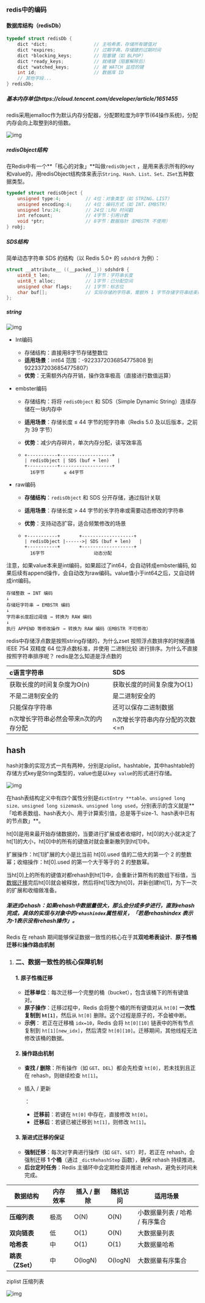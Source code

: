 ### redis中的编码

#### **数据库结构（redisDb）**

```c
typedef struct redisDb {
    dict *dict;                 // 主哈希表，存储所有键值对
    dict *expires;              // 过期字典，存储键的过期时间
    dict *blocking_keys;        // 阻塞键（如 BLPOP）
    dict *ready_keys;           // 就绪键（阻塞解除后）
    dict *watched_keys;         // 被 WATCH 监控的键
    int id;                     // 数据库 ID
    // 其他字段...
} redisDb;
```

##### 基本内存单位https://cloud.tencent.com/developer/article/1651455

redis采用jemalloc作为默认内存分配器，分配颗粒度为8字节(64操作系统)，分配内存会向上取整到8的倍数。

![img](https://ask.qcloudimg.com/http-save/yehe-6595841/t2l8ss0qli.png)

##### redisObject结构

在Redis中有一个**「核心的对象」**叫做`redisObject` ，是用来表示所有的key和value的，用redisObject结构体来表示`String、Hash、List、Set、ZSet`五种数据类型。

```c
typedef struct redisObject {
    unsigned type:4;         // 4位：对象类型（如 STRING、LIST）
    unsigned encoding:4;     // 4位：编码方式（如 INT、EMBSTR）
    unsigned lru:24;         // 24位：LRU 时间戳
    int refcount;            // 4字节：引用计数
    void *ptr;               // 8字节：数据指针（EMBSTR 不使用）
} robj;
```

##### SDS结构

简单动态字符串 SDS 的结构（以 Redis 5.0+ 的 `sdshdr8` 为例）：

```c
struct __attribute__ ((__packed__)) sdshdr8 {
    uint8_t len;             // 1字节：字符串长度
    uint8_t alloc;           // 1字节：已分配空间
    unsigned char flags;     // 1字节：标志位
    char buf[];              // 实际存储的字符串，需额外 1 字节存储字符串结束符 \0
};
```

##### string

![img](https://ask.qcloudimg.com/http-save/yehe-6595841/8l2vf1w75t.png)



- Int编码

  - 存储结构：直接用8字节存储整数位
  - **适用场景**：int64 范围：-9223372036854775808 到 9223372036854775807）
  - **优势**：无需额外内存开销，操作效率极高（直接进行数值运算）

- embster编码

  - 存储结构：将将 `redisObject` 和 SDS（Simple Dynamic String）连续存储在一块内存中

  - **适用场景**：存储长度 ≤ 44 字节的短字符串（Redis 5.0 及以后版本，之前为 39 字节）

  - **优势**：减少内存碎片，单次内存分配，读写效率高

  - ```plaintext
    +-----------+-------------------+
    | redisObject | SDS (buf + len)   |
    +-----------+-------------------+
      16字节       ≤ 44字节
    ```

- raw编码

  - **存储结构**：`redisObject` 和 SDS 分开存储，通过指针关联

  - **适用场景**：存储长度 > 44 字节的长字符串或需要动态修改的字符串

  - **优势**：支持动态扩容，适合频繁修改的场景

  - ```plaintext
    +-----------+       +-------------------+
    | redisObject |------>| SDS (buf + len)   |
    +-----------+       +-------------------+
      16字节                  动态分配
    ```

  

注意，如果value本来是int编码，如果超过了int64，会自动转成embster编码, 如果后续有append操作，会自动改为raw编码。value值小于int64之后，又自动转成int编码。

```plaintext
存储整数 → INT 编码
↓
存储短字符串 → EMBSTR 编码
↓
字符串长度超过阈值 → 转换为 RAW 编码
↓
执行 APPEND 等修改操作 → 转换为 RAW 编码（EMBSTR 不可修改）
```

redis中存储浮点数是按照string存储的，为什么zset 按照浮点数排序的时候遵循 IEEE 754 双精度 64 位浮点数标准，并使用 二进制比较 进行排序。为什么不直接按照字符串排序呢？ redis是怎么知道是浮点数的



| c语言字符串                          | SDS                            |
| :----------------------------------- | :----------------------------- |
| 获取长度的时间复杂度为O(n)           | 获取长度的时间复杂度为O(1)     |
| 不是二进制安全的                     | 是二进制安全的                 |
| 只能保存字符串                       | 还可以保存二进制数据           |
| n次增长字符串必然会带来n次的内存分配 | n次增长字符串内存分配的次数<=n |

## hash

hash对象的实现方式一共有两种，分别是ziplist，hashtable，其中hashtable的存储方式key是String类型的，value也是以`key value`的形式进行存储。

![img](https://ask.qcloudimg.com/http-save/yehe-6595841/3ylgqwq15i.png)

在hash表结构定义中有四个属性分别是`dictEntry **table、unsigned long size、unsigned long sizemask、unsigned long used`，分别表示的含义就是**「哈希表数组、hash表大小、用于计算索引值，总是等于size-1、hash表中已有的节点数」**。

ht[0]是用来最开始存储数据的，当要进行扩展或者收缩时，ht[0]的大小就决定了ht[1]的大小，ht[0]中的所有的键值对就会重新散列到ht[1]中。

扩展操作：ht[1]扩展的大小是比当前 ht[0].used 值的二倍大的第一个 2 的整数幂；收缩操作：ht[0].used 的第一个大于等于的 2 的整数幂。

当ht[0]上的所有的键值对都rehash到ht[1]中，会重新计算所有的数组下标值，当[数据迁移](https://cloud.tencent.com/product/datainlong?from_column=20065&from=20065)完后ht[0]就会被释放，然后将ht[1]改为ht[0]，并新创建ht[1]，为下一次的扩展和收缩做准备。

##### **渐进式rehash**：如果rehash中数据量很大，那么会分成多步进行，直到rehash完成，具体的实现与对象中的`rehashindex`属性相关，**「若是rehashindex 表示为-1表示没有rehash操作」**。

Redis 在 rehash 期间能够保证数据一致性的核心在于其**双哈希表设计**、**原子性桶迁移**和**操作路由机制**

1. ### **二、数据一致性的核心保障机制**

   #### **1. 原子性桶迁移**

   - **迁移单位**：每次迁移一个完整的桶（bucket），包含该桶下的所有键值对。
   - **原子操作**：迁移过程中，Redis 会将整个桶的所有键值对从 `ht[0]` **一次性复制到 `ht[1]`**，然后从 `ht[0]` 删除。这个过程是原子的，不会被中断。
   - **示例**：
     若正在迁移桶 `idx=10`，Redis 会将 `ht[0][10]` 链表中的所有节点复制到 `ht[1][new_idx]`，然后清空 `ht[0][10]`。迁移期间，其他线程无法修改该桶的数据。

   #### **2. 操作路由机制**

   - **查找 / 删除**：所有操作（如 `GET`、`DEL`）都会先检查 `ht[0]`，若未找到且正在 rehash，则继续检查 `ht[1]`。

   - 插入 / 更新

     ：

     - **迁移前**：若键在 `ht[0]` 中存在，直接修改 `ht[0]`。
     - **迁移后**：若键已被迁移到 `ht[1]`，则修改 `ht[1]`。

   #### **3. 渐进式迁移的保证**

   - **强制迁移**：每次对字典进行操作（如 `GET`、`SET`）时，若正在 rehash，会强制迁移 **1 个桶**（通过 `_dictRehashStep` 函数），确保 rehash 持续推进。
   - **后台定时任务**：Redis 主循环中会定期检查并推进 rehash，避免长时间未完成。

| **数据结构**     | **内存效率** | **插入 / 删除** | **随机访问** | **适用场景**                   |
| ---------------- | ------------ | --------------- | ------------ | ------------------------------ |
| **压缩列表**     | 极高         | O(N)            | O(N)         | 小数据量列表 / 哈希 / 有序集合 |
| **双向链表**     | 低           | O(1)            | O(N)         | 大数据量列表                   |
| **哈希表**       | 中           | O(1)            | O(1)         | 大数据量哈希                   |
| **跳表（ZSet）** | 中           | O(logN)         | O(logN)      | 大数据量有序集合               |

ziplist 压缩列表

![img](https://ask.qcloudimg.com/http-save/yehe-6595841/vig5ta3f1e.png)

